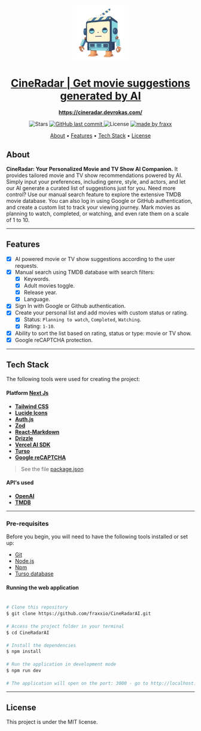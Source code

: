 <p align="center">
<img alt="project" title="#About" width="150px" src="./public/CineRadarLogo.png" />
</p>
<h1 align="center">
  <a href="https://mocksocial.devrokas.com/"> CineRadar | Get movie suggestions generated by AI</a>
</h1>

<p align="center"> 
  <a href="https://mocksocial.devrokas.com/"><b>https://cineradar.devrokas.com/</b></a>
</p>

<p align="center">

  <img alt="Stars" src="https://img.shields.io/github/stars/fraxxio/CineRadarAI?style=social">
  
  <a href="https://github.com/fraxxio/CineRadarAI.git">
    <img alt="GitHub last commit" src="https://img.shields.io/github/last-commit/fraxxio/CineRadarAI">
  </a>
    
  <img alt="License" src="https://img.shields.io/badge/license-MIT-brightgreen">

  <a href="https://github.com/fraxxio/">
    <img alt="made by fraxx" src="https://img.shields.io/badge/Made_By-fraxx-blue">
  </a>
</p>

<p align="center">
 <a href="#about">About</a> •
 <a href="#features">Features</a> •
 <a href="#tech-stack">Tech Stack</a> •  
 <a href="#license">License</a>
</p>

## About

**CineRadar: Your Personalized Movie and TV Show AI Companion.**
It provides tailored movie and TV show recommendations powered by AI. Simply input your preferences, including genre, style, and actors, and let our AI generate a curated list of suggestions just for you. Need more control? Use our manual search feature to explore the extensive TMDB movie database. You can also log in using Google or GitHub authentication, and create a custom list to track your viewing journey. Mark movies as planning to watch, completed, or watching, and even rate them on a scale of 1 to 10.

---

## Features

- [x] AI powered movie or TV show suggestions according to the user requests.
- [x] Manual search using TMDB database with search filters:
  - [x] Keywords.
  - [x] Adult movies toggle.
  - [x] Release year.
  - [x] Language.
- [x] Sign In with Google or Github authentication.
- [x] Create your personal list and add movies with custom status or rating.
  - [x] Status: `Planning to watch`, `Completed`, `Watching`.
  - [x] Rating: `1-10`.
- [x] Ability to sort the list based on rating, status or type: movie or TV show.
- [x] Google reCAPTCHA protection.

---

## Tech Stack

The following tools were used for creating the project:

#### **Platform** [Next Js](https://nextjs.org/)

- **[Tailwind CSS](https://tailwindcss.com/)**
- **[Lucide Icons](https://lucide.dev/icons/)**
- **[Auth.js](https://authjs.dev/)**
- **[Zod](https://zod.dev/)**
- **[React-Markdown](https://remarkjs.github.io/react-markdown/)**
- **[Drizzle](https://orm.drizzle.team/)**
- **[Vercel AI SDK](https://sdk.vercel.ai/)**
- **[Turso](https://turso.tech/)**
- **[Google reCAPTCHA](https://www.google.com/recaptcha/about/)**

> See the file [package.json](https://github.com/fraxxio/CineRadarAI/blob/main/package.json)

#### API's used

- **[OpenAI](https://openai.com/)**
- **[TMDB](https://www.themoviedb.org/)**

---

### Pre-requisites

Before you begin, you will need to have the following tools installed or set up:

- [Git](https://git-scm.com)
- [Node.js](https://nodejs.org/en/)
- [Npm](https://www.npmjs.com/)
- [Turso database](https://turso.tech/)

#### Running the web application

```bash

# Clone this repository
$ git clone https://github.com/fraxxio/CineRadarAI.git

# Access the project folder in your terminal
$ cd CineRadarAI

# Install the dependencies
$ npm install

# Run the application in development mode
$ npm run dev

# The application will open on the port: 3000 - go to http://localhost:3000

```

---

## License

This project is under the MIT license.

